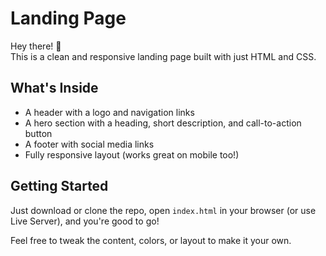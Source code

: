 # Landing Page

Hey there! 👋  
This is a clean and responsive landing page built with just HTML and CSS.

##  What's Inside
- A header with a logo and navigation links
- A hero section with a heading, short description, and call-to-action button
- A footer with social media links
- Fully responsive layout (works great on mobile too!)

##  Getting Started
Just download or clone the repo, open `index.html` in your browser (or use Live Server), and you're good to go!

Feel free to tweak the content, colors, or layout to make it your own.
